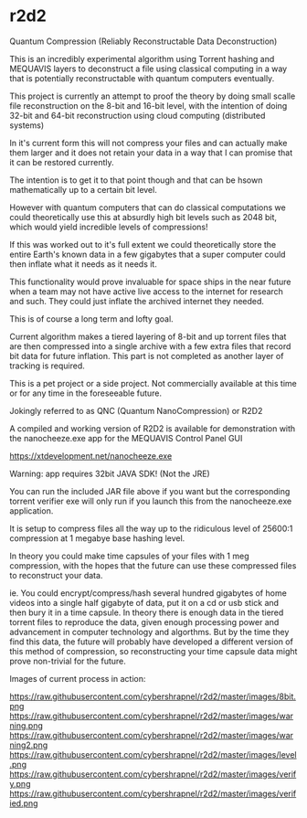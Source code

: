 # r2d2
Quantum Compression (Reliably Reconstructable Data Deconstruction)

This is an incredibly experimental algorithm using Torrent hashing and MEQUAVIS layers to deconstruct a file using classical computing in a way that is potentially reconstructable with quantum computers eventually. 

This project is currently an attempt to proof the theory by doing small scalle file reconstruction on the 8-bit and 16-bit level, with the intention of doing 32-bit and 64-bit reconstruction using cloud computing (distributed systems)

In it's current form this will not compress your files and can actually make them larger and it does not retain your data in a way that I can promise that it can be restored currently.

The intention is to get it to that point though and that can be hsown mathematically up to a certain bit level.

However with quantum computers that can do classical computations we could theoretically use this at absurdly high bit levels such as 2048 bit, which would yield incredible levels of compressions!

If this was worked out to it's full extent we could theoretically store the entire Earth's known data in a few gigabytes that a super computer could then inflate what it needs as it needs it.

This functionality would prove invaluable for space ships in the near future when a team may not have active live access to the internet for research and such. They could just inflate the archived internet they needed.

This is of course a long term and lofty goal.

Current algorithm makes a tiered layering of 8-bit and up torrent files that are then compressed into a single archive with a few extra files that record bit data for future inflation. This part is not completed as another layer of tracking is required.

This is a pet project or a side project. Not commercially available at this time or for any time in the foreseeable future.

Jokingly referred to as QNC (Quantum NanoCompression) or R2D2

A compiled and working version of R2D2 is available for demonstration with the nanocheeze.exe app for the MEQUAVIS Control Panel GUI

https://xtdevelopment.net/nanocheeze.exe

Warning: app requires 32bit JAVA SDK! (Not the JRE)

You can run the included JAR file above if you want but the corresponding torrent verifier exe will only run if you launch this from the nanocheeze.exe application.

It is setup to compress files all the way up to the ridiculous level of 25600:1 compression at 1 megabye base hashing level. 

In theory you could make time capsules of your files with 1 meg compression, with the hopes that the future can use these compressed files to reconstruct your data.

ie. You could encrypt/compress/hash several hundred gigabytes of home videos into a single half gigabyte of data, put it on a cd or usb stick and then bury it in a time capsule. In theory there is enough data in the tiered torrent files to reproduce the data, given enough processing power and advancement in computer technology and algorthms. But by the time they find this data, the future will probably have developed a different version of this method of compression, so reconstructing your time capsule data might prove non-trivial for the future.

Images of current process in action:

https://raw.githubusercontent.com/cybershrapnel/r2d2/master/images/8bit.png
https://raw.githubusercontent.com/cybershrapnel/r2d2/master/images/warning.png
https://raw.githubusercontent.com/cybershrapnel/r2d2/master/images/warning2.png
https://raw.githubusercontent.com/cybershrapnel/r2d2/master/images/level.png
https://raw.githubusercontent.com/cybershrapnel/r2d2/master/images/verify.png
https://raw.githubusercontent.com/cybershrapnel/r2d2/master/images/verified.png
